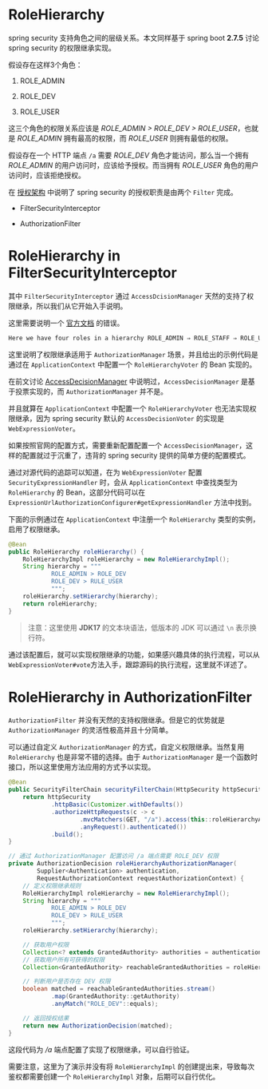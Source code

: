 # RoleHierarchy

spring security 支持角色之间的层级关系。本文同样基于 spring boot **2.7.5** 讨论 spring security 的权限继承实现。

假设存在这样3个角色：

1. ROLE_ADMIN

2. ROLE_DEV

3. ROLE_USER

这三个角色的权限关系应该是 *ROLE_ADMIN > ROLE_DEV > ROLE_USER*，也就是 *ROLE_ADMIN* 拥有最高的权限，而 *ROLE_USER* 则拥有最低的权限。

假设存在一个 HTTP 端点 `/a` 需要 *ROLE_DEV* 角色才能访问，那么当一个拥有 *ROLE_ADMIN* 的用户访问时，应该给予授权。而当拥有 *ROLE_USER* 角色的用户访问时，应该拒绝授权。

在 [授权架构](./spring-security-1.md#authorization-architecture) 中说明了 spring security 的授权职责是由两个 `Filter` 完成。

- FilterSecurityInterceptor

- AuthorizationFilter

# RoleHierarchy in FilterSecurityInterceptor

其中 `FilterSecurityInterceptor` 通过 `AccessDcisionManager` 天然的支持了权限继承，所以我们从它开始入手说明。

这里需要说明一个 [官方文档](https://docs.spring.io/spring-security/reference/5.7.4/servlet/authorization/architecture.html#authz-hierarchical-roles) 的错误。

```txt
Here we have four roles in a hierarchy ROLE_ADMIN ⇒ ROLE_STAFF ⇒ ROLE_USER ⇒ ROLE_GUEST. A user who is authenticated with ROLE_ADMIN, will behave as if they have all four roles when security constraints are evaluated against an AuthorizationManager adapted to call the above RoleHierarchyVoter. The > symbol can be thought of as meaning "includes".
```

这里说明了权限继承适用于 `AuthorizationManager` 场景，并且给出的示例代码是通过在 `ApplicationContext` 中配置一个 `RoleHierarchyVoter` 的 Bean 实现的。

在前文讨论 [AccessDecisionManager](./spring-security-1.md#accessdecisionmanager) 中说明过，`AccessDecisionManager` 是基于投票实现的，而 `AuthorizationManager` 并不是。

并且就算在 `ApplicationContext` 中配置一个 `RoleHierarchyVoter` 也无法实现权限继承，因为 spring security 默认的 `AccessDecisionVoter` 的实现是 `WebExpressionVoter`。

如果按照官网的配置方式，需要重新配置配置一个 `AccessDecisionManager`，这样的配置就过于沉重了，违背的 spring security 提供的简单方便的配置模式。

通过对源代码的追踪可以知道，在为 `WebExpressionVoter` 配置 `SecurityExpressionHandler` 时，会从 `ApplicationContext` 中查找类型为 `RoleHierarchy` 的 Bean，这部分代码可以在 `ExpressionUrlAuthorizationConfigurer#getExpressionHandler` 方法中找到。

下面的示例通过在 `ApplicationContext` 中注册一个 `RoleHierarchy` 类型的实例，启用了权限继承。

```java
@Bean
public RoleHierarchy roleHierarchy() {
    RoleHierarchyImpl roleHierarchy = new RoleHierarchyImpl();
    String hierarchy = """
            ROLE_ADMIN > ROLE_DEV
            ROLE_DEV > RULE_USER
            """;
    roleHierarchy.setHierarchy(hierarchy);
    return roleHierarchy;
}
```

> 注意：这里使用 **JDK17** 的文本块语法，低版本的 JDK 可以通过 `\n` 表示换行符。

通过该配置后，就可以实现权限继承的功能，如果感兴趣具体的执行流程，可以从 `WebExpressionVoter#vote`方法入手，跟踪源码的执行流程，这里就不详述了。

# RoleHierarchy in AuthorizationFilter

`AuthorizationFilter` 并没有天然的支持权限继承。但是它的优势就是 `AuthorizationManager` 的灵活性极高并且十分简单。

可以通过自定义 `AuthorizationManager` 的方式，自定义权限继承。当然复用 `RoleHierarchy` 也是非常不错的选择。由于 `AuthorizationManager` 是一个函数时接口，所以这里使用方法应用的方式予以实现。

```java
@Bean
public SecurityFilterChain securityFilterChain(HttpSecurity httpSecurity) throws Exception {
    return httpSecurity
            .httpBasic(Customizer.withDefaults())
            .authorizeHttpRequests(c -> c
                    .mvcMatchers(GET, "/a").access(this::roleHierarchyAuthorizationManager)
                    .anyRequest().authenticated())
            .build();
}

// 通过 AuthorizationManager 配置访问 /a 端点需要 ROLE_DEV 权限
private AuthorizationDecision roleHierarchyAuthorizationManager(
        Supplier<Authentication> authentication,
        RequestAuthorizationContext requestAuthorizationContext) {
    // 定义权限继承规则
    RoleHierarchyImpl roleHierarchy = new RoleHierarchyImpl();
    String hierarchy = """
            ROLE_ADMIN > ROLE_DEV
            ROLE_DEV > RULE_USER
            """;
    roleHierarchy.setHierarchy(hierarchy);

    // 获取用户权限
    Collection<? extends GrantedAuthority> authorities = authentication.get().getAuthorities();
    // 获取用户所有可获得的权限
    Collection<GrantedAuthority> reachableGrantedAuthorities = roleHierarchy.getReachableGrantedAuthorities(authorities);

    // 判断用户是否存在 DEV 权限
    boolean matched = reachableGrantedAuthorities.stream()
            .map(GrantedAuthority::getAuthority)
            .anyMatch("ROLE_DEV"::equals);

    // 返回授权结果
    return new AuthorizationDecision(matched);
}
```

这段代码为 */a* 端点配置了实现了权限继承，可以自行验证。

需要注意，这里为了演示并没有将 `RoleHierarchyImpl` 的创建提出来，导致每次鉴权都需要创建一个 `RoleHierarchyImpl` 对象，后期可以自行优化。
